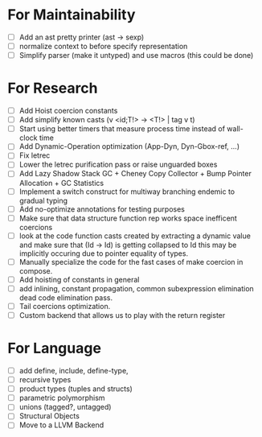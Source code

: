 # For Maintainability 
- [ ] Add an ast pretty printer (ast -> sexp)
- [ ] normalize context to before specify representation
- [ ] Simplify parser (make it untyped) and use macros (this could be done)

# For Research
- [ ] Add Hoist coercion constants
- [ ] Add simplify known casts (v <id;T!> -> <T!> | tag v t)
- [ ] Start using better timers that measure process time instead of wall-clock time
- [ ] Add Dynamic-Operation optimization (App-Dyn, Dyn-Gbox-ref, ...)
- [ ] Fix letrec
- [ ] Lower the letrec purification pass or raise unguarded boxes
- [ ] Add Lazy Shadow Stack GC + Cheney Copy Collector + Bump Pointer Allocation + GC Statistics
- [ ] Implement a switch construct for multiway branching endemic to gradual typing
- [ ] Add no-optimize annotations for testing purposes
- [ ] Make sure that data structure function rep works space inefficent coercions
- [ ] look at the code function casts created by extracting a dynamic
      value and make sure that (Id -> Id) is getting collapsed to Id
      this may be implicitly occuring due to pointer equality of types.
- [ ] Manually specialize the code for the fast cases of make coercion
      in compose.
- [ ] Add hoisting of constants in general
- [ ] add inlining, constant propagation, common subexpression elimination
      dead code elimination pass.
- [ ] Tail coercions optimization.
- [ ] Custom backend that allows us to play with the return register

# For Language 
- [ ] add define, include, define-type,
- [ ] recursive types
- [ ] product types (tuples and structs)
- [ ] parametric polymorphism
- [ ] unions (tagged?, untagged)
- [ ] Structural Objects 
- [ ] Move to a LLVM Backend 
